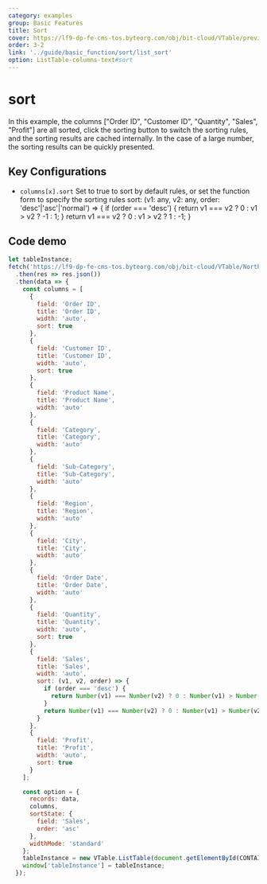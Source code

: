 ```yaml
---
category: examples
group: Basic Features
title: Sort
cover: https://lf9-dp-fe-cms-tos.byteorg.com/obj/bit-cloud/VTable/preview/sort.gif
order: 3-2
link: '../guide/basic_function/sort/list_sort'
option: ListTable-columns-text#sort
---
```


# sort

In this example, the columns \["Order ID", "Customer ID", "Quantity", "Sales", "Profit"] are all sorted, click the sorting button to switch the sorting rules, and the sorting results are cached internally. In the case of a large number, the sorting results can be quickly presented.

## Key Configurations

- `columns[x].sort` Set to true to sort by default rules, or set the function form to specify the sorting rules
  sort: (v1: any, v2: any, order: 'desc'|'asc'|'normal') => {
  if (order === 'desc') {
  return v1 === v2 ? 0 : v1 > v2 ? -1 : 1;
  }
  return v1 === v2 ? 0 : v1 > v2 ? 1 : -1;
  }

## Code demo

```javascript livedemo template=vtable
let tableInstance;
fetch('https://lf9-dp-fe-cms-tos.byteorg.com/obj/bit-cloud/VTable/North_American_Superstore_data.json')
  .then(res => res.json())
  .then(data => {
    const columns = [
      {
        field: 'Order ID',
        title: 'Order ID',
        width: 'auto',
        sort: true
      },
      {
        field: 'Customer ID',
        title: 'Customer ID',
        width: 'auto',
        sort: true
      },
      {
        field: 'Product Name',
        title: 'Product Name',
        width: 'auto'
      },
      {
        field: 'Category',
        title: 'Category',
        width: 'auto'
      },
      {
        field: 'Sub-Category',
        title: 'Sub-Category',
        width: 'auto'
      },
      {
        field: 'Region',
        title: 'Region',
        width: 'auto'
      },
      {
        field: 'City',
        title: 'City',
        width: 'auto'
      },
      {
        field: 'Order Date',
        title: 'Order Date',
        width: 'auto'
      },
      {
        field: 'Quantity',
        title: 'Quantity',
        width: 'auto',
        sort: true
      },
      {
        field: 'Sales',
        title: 'Sales',
        width: 'auto',
        sort: (v1, v2, order) => {
          if (order === 'desc') {
            return Number(v1) === Number(v2) ? 0 : Number(v1) > Number(v2) ? -1 : 1;
          }
          return Number(v1) === Number(v2) ? 0 : Number(v1) > Number(v2) ? 1 : -1;
        }
      },
      {
        field: 'Profit',
        title: 'Profit',
        width: 'auto',
        sort: true
      }
    ];

    const option = {
      records: data,
      columns,
      sortState: {
        field: 'Sales',
        order: 'asc'
      },
      widthMode: 'standard'
    };
    tableInstance = new VTable.ListTable(document.getElementById(CONTAINER_ID), option);
    window['tableInstance'] = tableInstance;
  });
```
